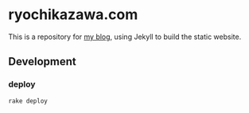 # ryochikazawa.com
This is a repository for [my blog](http://ryochikazawa.com), using Jekyll to build the static website.

## Development
### deploy
```sh
rake deploy
```
